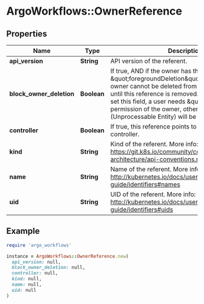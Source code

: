 # ArgoWorkflows::OwnerReference

## Properties

| Name | Type | Description | Notes |
| ---- | ---- | ----------- | ----- |
| **api_version** | **String** | API version of the referent. |  |
| **block_owner_deletion** | **Boolean** | If true, AND if the owner has the \&quot;foregroundDeletion\&quot; finalizer, then the owner cannot be deleted from the key-value store until this reference is removed. Defaults to false. To set this field, a user needs \&quot;delete\&quot; permission of the owner, otherwise 422 (Unprocessable Entity) will be returned. | [optional] |
| **controller** | **Boolean** | If true, this reference points to the managing controller. | [optional] |
| **kind** | **String** | Kind of the referent. More info: https://git.k8s.io/community/contributors/devel/sig-architecture/api-conventions.md#types-kinds |  |
| **name** | **String** | Name of the referent. More info: http://kubernetes.io/docs/user-guide/identifiers#names |  |
| **uid** | **String** | UID of the referent. More info: http://kubernetes.io/docs/user-guide/identifiers#uids |  |

## Example

```ruby
require 'argo_workflows'

instance = ArgoWorkflows::OwnerReference.new(
  api_version: null,
  block_owner_deletion: null,
  controller: null,
  kind: null,
  name: null,
  uid: null
)
```

